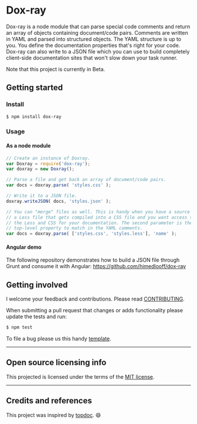 # Dox-ray

Dox-ray is a node module that can parse special code comments and return
an array of objects containing document/code pairs. Comments are written in YAML
and parsed into structured objects. The YAML structure is up to you. You define
the documentation properties that's right for your code. Dox-ray can also
write to a JSON file which you can use to build completely client-side
documentation sites that won't slow down your task runner.

Note that this project is currently in Beta.


## Getting started

### Install

```bash
$ npm install dox-ray
```

### Usage

#### As a node module

```js
// Create an instance of Doxray.
var Doxray = require('dox-ray');
var doxray = new Doxray();

// Parse a file and get back an array of document/code pairs.
var docs = doxray.parse( 'styles.css' );

// Write it to a JSON file.
doxray.writeJSON( docs, 'styles.json' );

// You can "merge" files as well. This is handy when you have a source file like
// a Less file that gets compiled into a CSS file and you want access to both
// the Less and CSS for your documentation. The second parameter is the
// top-level property to match in the YAML comments.
var docs = doxray.parse( ['styles.css', 'styles.less'], 'name' );
```

#### Angular demo

The following repository demonstrates how to build a JSON file through Grunt and
consume it with Angular: <https://github.com/himedlooff/dox-ray>


## Getting involved

I welcome your feedback and contributions.
Please read [CONTRIBUTING](CONTRIBUTING.md).

When submitting a pull request that changes or adds functionality please update
the tests and run:

```bash
$ npm test
```

To file a bug please us this handy [template](https://github.com/himedlooff/dox-ray/issues/new?body=%23%23%20URL%0D%0D%0D%23%23%20Actual%20Behavior%0D%0D%0D%23%23%20Expected%20Behavior%0D%0D%0D%23%23%20Steps%20to%20Reproduce%0D%0D%0D%23%23%20Screenshot&labels=bug).


----


## Open source licensing info

This projected is licensed under the terms of the [MIT license](LICENSE).


----


## Credits and references

This project was inspired by [topdoc](https://github.com/topcoat/topdoc/).
:smile:
